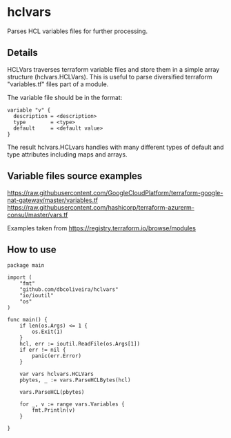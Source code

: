 # hclvars
Parses HCL variables files for further processing.

## Details
HCLVars traverses terraform variable files and store them in a simple array structure (hclvars.HCLVars). This is useful to parse diversified terraform "variables.tf" files part of a module.  

The variable file should be in the format:
```
variable "v" {
  description = <description>
  type        = <type>
  default     = <default value>
}
```
The result hclvars.HCLvars handles with many different types of default and type attributes including maps and arrays.

## Variable files source examples

https://raw.githubusercontent.com/GoogleCloudPlatform/terraform-google-nat-gateway/master/variables.tf
https://raw.githubusercontent.com/hashicorp/terraform-azurerm-consul/master/vars.tf

Examples taken from https://registry.terraform.io/browse/modules

## How to use

```
package main

import (
	"fmt"
	"github.com/dbcoliveira/hclvars"
	"io/ioutil"
	"os"
)

func main() {
	if len(os.Args) <= 1 {
		os.Exit(1)
	}
	hcl, err := ioutil.ReadFile(os.Args[1])
	if err != nil {
		panic(err.Error)
	}

	var vars hclvars.HCLVars
	pbytes, _ := vars.ParseHCLBytes(hcl)

	vars.ParseHCL(pbytes)

	for _, v := range vars.Variables {
		fmt.Println(v)
	}

}
```
